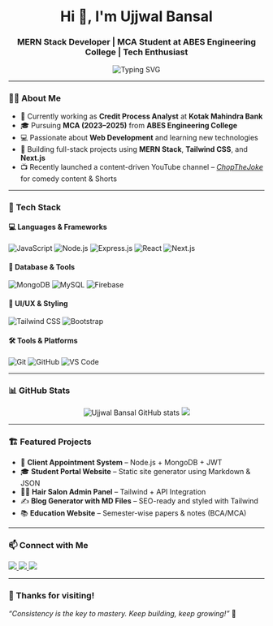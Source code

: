 <!-- GitHub Profile README for Ujjwal Bansal -->

<h1 align="center">Hi 👋, I'm Ujjwal Bansal</h1>
<h3 align="center">MERN Stack Developer | MCA Student at ABES Engineering College | Tech Enthusiast</h3>

<p align="center">
  <img src="https://readme-typing-svg.herokuapp.com?font=Fira+Code&size=20&pause=1000&center=true&vCenter=true&width=435&lines=Web+Developer+%7C+Node.js+%7C+MongoDB+%7C+React+JS;Building+cool+projects+with+clean+UI+UX+;Open+to+internships+%26+freelance+work!" alt="Typing SVG" />
</p>

---

### 👨‍💻 About Me

- 💼 Currently working as **Credit Process Analyst** at **Kotak Mahindra Bank**
- 🎓 Pursuing **MCA (2023–2025)** from **ABES Engineering College**
- 💻 Passionate about **Web Development** and learning new technologies
- 🚀 Building full-stack projects using **MERN Stack**, **Tailwind CSS**, and **Next.js**
- 📺 Recently launched a content-driven YouTube channel – *[ChopTheJoke](https://www.youtube.com/@ChopTheJoke)* for comedy content & Shorts

---

### 🧰 Tech Stack

#### 💻 Languages & Frameworks
![JavaScript](https://img.shields.io/badge/-JavaScript-F7DF1E?style=flat&logo=javascript&logoColor=black)
![Node.js](https://img.shields.io/badge/-Node.js-339933?style=flat&logo=node.js&logoColor=white)
![Express.js](https://img.shields.io/badge/-Express.js-000000?style=flat&logo=express)
![React](https://img.shields.io/badge/-React-61DAFB?style=flat&logo=react&logoColor=black)
![Next.js](https://img.shields.io/badge/-Next.js-000000?style=flat&logo=next.js)

#### 🧱 Database & Tools
![MongoDB](https://img.shields.io/badge/-MongoDB-47A248?style=flat&logo=mongodb&logoColor=white)
![MySQL](https://img.shields.io/badge/-MySQL-4479A1?style=flat&logo=mysql&logoColor=white)
![Firebase](https://img.shields.io/badge/-Firebase-FFCA28?style=flat&logo=firebase&logoColor=black)

#### 🎨 UI/UX & Styling
![Tailwind CSS](https://img.shields.io/badge/-Tailwind_CSS-38B2AC?style=flat&logo=tailwind-css&logoColor=white)
![Bootstrap](https://img.shields.io/badge/-Bootstrap-7952B3?style=flat&logo=bootstrap&logoColor=white)

#### 🛠 Tools & Platforms
![Git](https://img.shields.io/badge/-Git-F05032?style=flat&logo=git&logoColor=white)
![GitHub](https://img.shields.io/badge/-GitHub-181717?style=flat&logo=github)
![VS Code](https://img.shields.io/badge/-VS%20Code-007ACC?style=flat&logo=visual-studio-code)

---

### 📊 GitHub Stats

<p align="center">
  <img src="https://github-readme-stats.vercel.app/api?username=ujjwalbansal-dev&show_icons=true&theme=github_dark" alt="Ujjwal Bansal GitHub stats" />
  <img src="https://github-readme-streak-stats.herokuapp.com/?user=ujjwalbansal-dev&theme=tokyonight" />
</p>

---

### 🏗️ Featured Projects

- 🎯 **Client Appointment System** – Node.js + MongoDB + JWT
- 🎓 **Student Portal Website** – Static site generator using Markdown & JSON
- 💇‍♂️ **Hair Salon Admin Panel** – Tailwind + API Integration
- ✍️ **Blog Generator with MD Files** – SEO-ready and styled with Tailwind
- 📚 **Education Website** – Semester-wise papers & notes (BCA/MCA)

---

### 📫 Connect with Me

<p>
  <a href="https://www.linkedin.com/in/ujjwalbansal-dev" target="_blank">
    <img src="https://img.shields.io/badge/-LinkedIn-blue?style=for-the-badge&logo=linkedin&logoColor=white"/>
  </a>
  <a href="https://github.com/ujjwalbansal-dev" target="_blank">
    <img src="https://img.shields.io/badge/-GitHub-black?style=for-the-badge&logo=github"/>
  </a>
  <a href="mailto:ujjwalbansal.official@gmail.com">
    <img src="https://img.shields.io/badge/-Gmail-D14836?style=for-the-badge&logo=gmail&logoColor=white"/>
  </a>
</p>

---

### 🙏 Thanks for visiting!

_“Consistency is the key to mastery. Keep building, keep growing!”_ 💪

